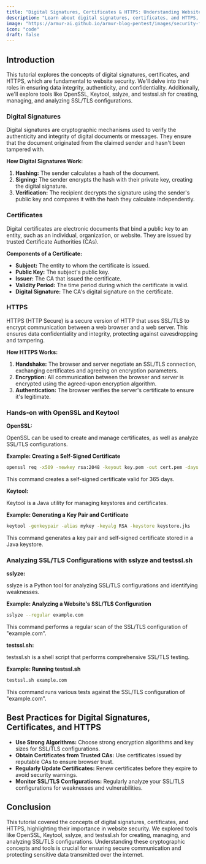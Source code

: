 ```yaml
---
title: "Digital Signatures, Certificates & HTTPS: Understanding Website Security with OpenSSL, Keytool, sslyze, and testssl.sh"
description: "Learn about digital signatures, certificates, and HTTPS, and explore tools like OpenSSL, Keytool, sslyze, and testssl.sh for creating, managing, and analyzing SSL/TLS configurations."
image: "https://armur-ai.github.io/armur-blog-pentest/images/security-fundamentals.png"
icon: "code"
draft: false
---
```


## Introduction

This tutorial explores the concepts of digital signatures, certificates, and HTTPS, which are fundamental to website security. We'll delve into their roles in ensuring data integrity, authenticity, and confidentiality. Additionally, we'll explore tools like OpenSSL, Keytool, sslyze, and testssl.sh for creating, managing, and analyzing SSL/TLS configurations.

### Digital Signatures

Digital signatures are cryptographic mechanisms used to verify the authenticity and integrity of digital documents or messages. They ensure that the document originated from the claimed sender and hasn't been tampered with.

**How Digital Signatures Work:**

1. **Hashing:** The sender calculates a hash of the document.
2. **Signing:** The sender encrypts the hash with their private key, creating the digital signature.
3. **Verification:** The recipient decrypts the signature using the sender's public key and compares it with the hash they calculate independently.

### Certificates

Digital certificates are electronic documents that bind a public key to an entity, such as an individual, organization, or website. They are issued by trusted Certificate Authorities (CAs).

**Components of a Certificate:**

* **Subject:** The entity to whom the certificate is issued.
* **Public Key:** The subject's public key.
* **Issuer:** The CA that issued the certificate.
* **Validity Period:** The time period during which the certificate is valid.
* **Digital Signature:** The CA's digital signature on the certificate.

### HTTPS

HTTPS (HTTP Secure) is a secure version of HTTP that uses SSL/TLS to encrypt communication between a web browser and a web server. This ensures data confidentiality and integrity, protecting against eavesdropping and tampering.

**How HTTPS Works:**

1. **Handshake:** The browser and server negotiate an SSL/TLS connection, exchanging certificates and agreeing on encryption parameters.
2. **Encryption:** All communication between the browser and server is encrypted using the agreed-upon encryption algorithm.
3. **Authentication:** The browser verifies the server's certificate to ensure it's legitimate.

### Hands-on with OpenSSL and Keytool

**OpenSSL:**

OpenSSL can be used to create and manage certificates, as well as analyze SSL/TLS configurations.

**Example: Creating a Self-Signed Certificate**

```bash
openssl req -x509 -newkey rsa:2048 -keyout key.pem -out cert.pem -days 365
```

This command creates a self-signed certificate valid for 365 days.

**Keytool:**

Keytool is a Java utility for managing keystores and certificates.

**Example: Generating a Key Pair and Certificate**

```bash
keytool -genkeypair -alias mykey -keyalg RSA -keystore keystore.jks
```

This command generates a key pair and self-signed certificate stored in a Java keystore.

### Analyzing SSL/TLS Configurations with sslyze and testssl.sh

**sslyze:**

sslyze is a Python tool for analyzing SSL/TLS configurations and identifying weaknesses.

**Example: Analyzing a Website's SSL/TLS Configuration**

```bash
sslyze --regular example.com
```

This command performs a regular scan of the SSL/TLS configuration of "example.com".

**testssl.sh:**

testssl.sh is a shell script that performs comprehensive SSL/TLS testing.

**Example: Running testssl.sh**

```bash
testssl.sh example.com
```

This command runs various tests against the SSL/TLS configuration of "example.com".

## Best Practices for Digital Signatures, Certificates, and HTTPS

* **Use Strong Algorithms:** Choose strong encryption algorithms and key sizes for SSL/TLS configurations.
* **Obtain Certificates from Trusted CAs:** Use certificates issued by reputable CAs to ensure browser trust.
* **Regularly Update Certificates:** Renew certificates before they expire to avoid security warnings.
* **Monitor SSL/TLS Configurations:** Regularly analyze your SSL/TLS configurations for weaknesses and vulnerabilities.

## Conclusion

This tutorial covered the concepts of digital signatures, certificates, and HTTPS, highlighting their importance in website security. We explored tools like OpenSSL, Keytool, sslyze, and testssl.sh for creating, managing, and analyzing SSL/TLS configurations. Understanding these cryptographic concepts and tools is crucial for ensuring secure communication and protecting sensitive data transmitted over the internet.